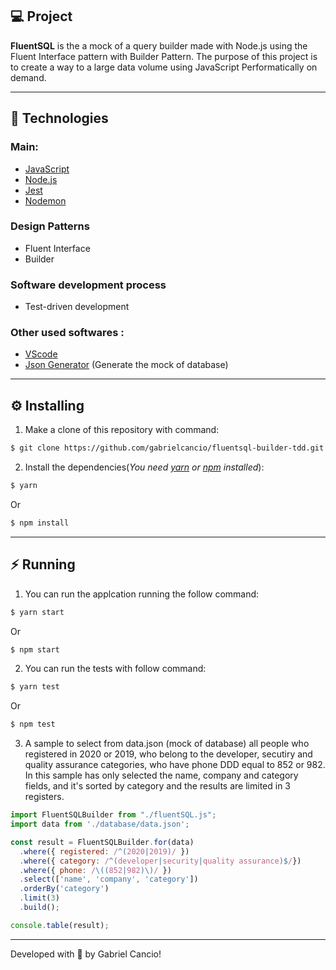 ## :computer: Project
**FluentSQL** is the a mock of a query builder made with Node.js using the Fluent Interface pattern with Builder Pattern. The purpose of this project is to create a way to a large data volume using JavaScript Performatically on demand.

---

## :rocket: Technologies
### **Main:**
- [JavaScript](https://developer.mozilla.org/en-US/docs/Web/JavaScript)
- [Node.js](https://nodejs.org/en/)
- [Jest](https://jestjs.io/)
- [Nodemon](https://nodemon.io/)

### **Design Patterns**
- Fluent Interface
- Builder

### **Software development process**
- Test-driven development

### **Other used softwares :**
- [VScode](https://code.visualstudio.com/)
- [Json Generator](https://next.json-generator.com/NJafGjxXq) (Generate the mock of database)

---


## :gear: Installing
1. Make a clone of this repository with command: 
```bash
$ git clone https://github.com/gabrielcancio/fluentsql-builder-tdd.git
```

2. Install the dependencies(*You need [yarn](https://yarnpkg.com/getting-started/install) or [npm](https://www.npmjs.com/get-npm) installed*): 
```bash
$ yarn
```
Or
```bash
$ npm install
```

---

## :zap: Running
1. You can run the applcation running the follow command:
```bash
$ yarn start
```
Or
```bash
$ npm start
```
2. You can run the tests with follow command:
```bash
$ yarn test
```
Or
```bash
$ npm test
``` 

3. A sample to select from data.json (mock of database) all people who registered in 2020 or 2019, who belong to the developer, secutiry and quality assurance categories, who have phone DDD equal to 852 or 982. In this sample has only selected the name, company and category fields, and it's sorted by category and the results are limited in 3 registers.
  
```js
import FluentSQLBuilder from "./fluentSQL.js";
import data from './database/data.json';

const result = FluentSQLBuilder.for(data)
  .where({ registered: /^(2020|2019)/ })
  .where({ category: /^(developer|security|quality assurance)$/})
  .where({ phone: /\((852|982)\)/ })
  .select(['name', 'company', 'category'])
  .orderBy('category')
  .limit(3)
  .build();

console.table(result);
```
---
Developed with :green_heart: by Gabriel Cancio!
